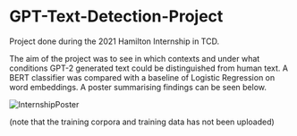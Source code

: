 # GPT-Text-Detection-Project

Project done during the 2021 Hamilton Internship in TCD.

The aim of the project was to see in which contexts and under what conditions GPT-2 generated text could be distinguished from human text. A BERT classifier was compared with a baseline of Logistic Regression on word embeddings. A poster summarising findings can be seen below.


![InternshipPoster](https://user-images.githubusercontent.com/70916204/137162932-0bfbac32-e606-4838-874c-d9c2ce857cfb.jpg)


(note that the training corpora and training data has not been uploaded)
